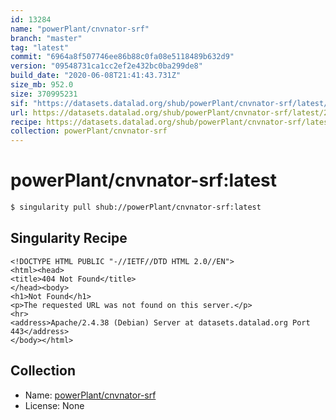 ```yaml
---
id: 13284
name: "powerPlant/cnvnator-srf"
branch: "master"
tag: "latest"
commit: "6964a8f507746ee86b88c0fa08e5118489b632d9"
version: "09548731ca1cc2ef2e432bc0ba299de8"
build_date: "2020-06-08T21:41:43.731Z"
size_mb: 952.0
size: 370995231
sif: "https://datasets.datalad.org/shub/powerPlant/cnvnator-srf/latest/2020-06-08-6964a8f5-09548731/09548731ca1cc2ef2e432bc0ba299de8.sif"
url: https://datasets.datalad.org/shub/powerPlant/cnvnator-srf/latest/2020-06-08-6964a8f5-09548731/
recipe: https://datasets.datalad.org/shub/powerPlant/cnvnator-srf/latest/2020-06-08-6964a8f5-09548731/Singularity
collection: powerPlant/cnvnator-srf
---
```


# powerPlant/cnvnator-srf:latest

```bash
$ singularity pull shub://powerPlant/cnvnator-srf:latest
```

## Singularity Recipe

```singularity
<!DOCTYPE HTML PUBLIC "-//IETF//DTD HTML 2.0//EN">
<html><head>
<title>404 Not Found</title>
</head><body>
<h1>Not Found</h1>
<p>The requested URL was not found on this server.</p>
<hr>
<address>Apache/2.4.38 (Debian) Server at datasets.datalad.org Port 443</address>
</body></html>
```

## Collection

 - Name: [powerPlant/cnvnator-srf](https://github.com/powerPlant/cnvnator-srf)
 - License: None

